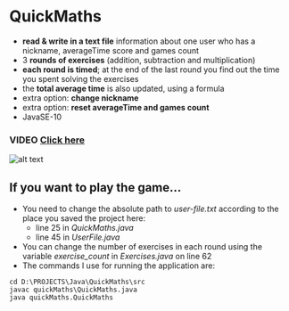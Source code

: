 # QuickMaths

- **read & write in a text file** information about one user who has a nickname, averageTime score and games count
- 3 **rounds of exercises** (addition, subtraction and multiplication)
- **each round is timed**; at the end of the last round you find out the time you spent solving the exercises
- the **total average time** is also updated, using a formula
- extra option: **change nickname**
- extra option: **reset averageTime and games count**
- JavaSE-10

### VIDEO [Click here](https://youtu.be/92l0S3JmUYI)

![alt text](https://image.ibb.co/cxfDTe/Capture.jpg)

## If you want to play the game...

- You need to change the absolute path to *user-file.txt* according to the place you saved the project here:
  - line 25 in *QuickMaths.java*
  - line 45 in *UserFile.java*
- You can change the number of exercises in each round using the variable *exercise_count* in *Exercises.java* on line 62
- The commands I use for running the application are:

```
cd D:\PROJECTS\Java\QuickMaths\src
javac quickMaths\QuickMaths.java
java quickMaths.QuickMaths
```
